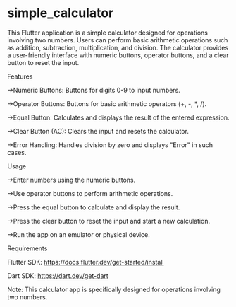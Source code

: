 # simple_calculator

This Flutter application is a simple calculator designed for operations involving two numbers. Users can perform basic arithmetic operations such as addition, subtraction, multiplication, and division. The calculator provides a user-friendly interface with numeric buttons, operator buttons, and a clear button to reset the input.



Features

->Numeric Buttons: Buttons for digits 0-9 to input numbers.

->Operator Buttons: Buttons for basic arithmetic operators (+, -, *, /).

->Equal Button: Calculates and displays the result of the entered expression.

->Clear Button (AC): Clears the input and resets the calculator.

->Error Handling: Handles division by zero and displays "Error" in such cases.


Usage

->Enter numbers using the numeric buttons.

->Use operator buttons to perform arithmetic operations.

->Press the equal button to calculate and display the result.

->Press the clear button to reset the input and start a new calculation.

->Run the app on an emulator or physical device.


Requirements

Flutter SDK: https://docs.flutter.dev/get-started/install

Dart SDK: https://dart.dev/get-dart

Note: This calculator app is specifically designed for operations involving two numbers.

